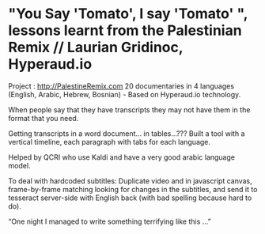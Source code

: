 # "You Say 'Tomato', I say 'Tomato' ", lessons learnt from the Palestinian Remix // Laurian Gridinoc, Hyperaud.io



Project : http://PalestineRemix.com 20 documentaries in 4 languages (English, Arabic, Hebrew, Bosnian) - Based on Hyperaud.io technology.

When people say that they have transcripts they may not have them in the format that you need.

Getting transcripts in a word document… in tables…???
Built a tool with a vertical timeline, each paragraph with tabs for each language.

Helped by QCRI who use Kaldi and have a very good arabic language model.

To deal with hardcoded subtitles: Duplicate  video and in javascript canvas, frame-by-frame matching looking for changes in the subtitles, and send it to tesseract server-side with English back (with bad spelling because hard to do).

“One night I managed to write something terrifying like this …”
